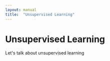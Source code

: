 ```yaml
---
layout: manual
title:  "Unsupervised Learning"
---
```


# Unsupervised Learning

Let's talk about unsupervised learning